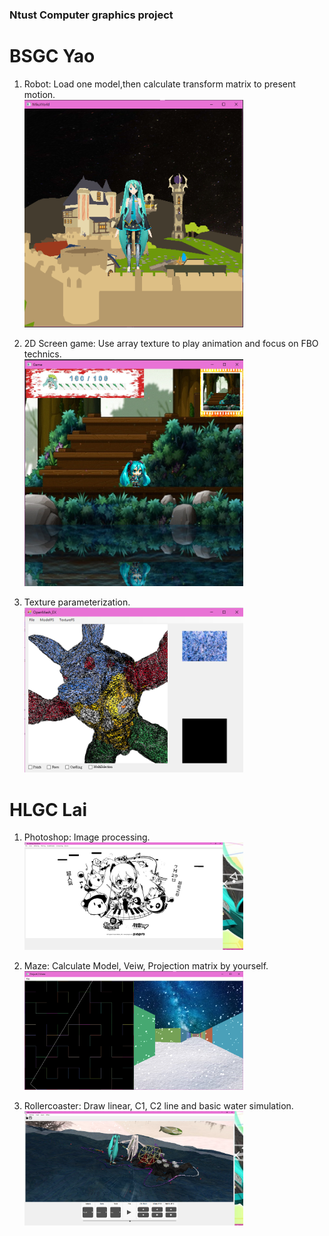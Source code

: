 ### Ntust Computer graphics project
# BSGC Yao
1. Robot: Load one model,then calculate transform matrix to present motion.<br/>
<img src="Yaop1.png" alt="vanilla" width="350"><br/>

2. 2D Screen game: Use array texture to play animation and focus on FBO technics.<br/>
<img src="Yaop2.png" alt="vanilla" width="350"><br/>

3. Texture parameterization.<br/>
<img src="Yaop3.png" alt="vanilla" width="350"><br/>

# HLGC Lai
1. Photoshop: Image processing.<br/>
<img src="Laip1.png" alt="vanilla" width="350"><br/>

2. Maze: Calculate Model, Veiw, Projection matrix by yourself.<br/>
<img src="Laip2.png" alt="vanilla" width="350"><br/>

3. Rollercoaster: Draw linear, C1, C2 line and basic water simulation.<br/>
<img src="Laip3.png" alt="vanilla" width="350"><br/>
